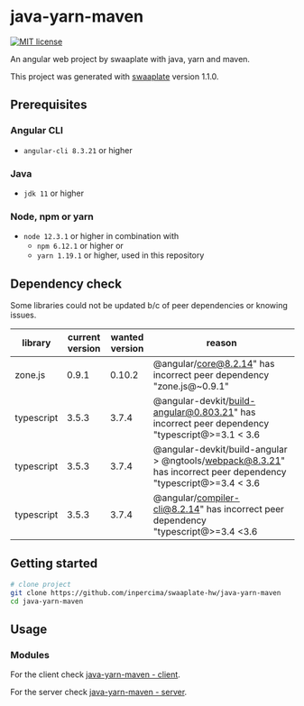 # java-yarn-maven

[![MIT license](https://img.shields.io/badge/license-MIT-blue.svg)](./LICENSE.md)

An angular web project by swaaplate with java, yarn and maven.

This project was generated with [swaaplate](https://github.com/inpercima/swaaplate) version 1.1.0.

## Prerequisites

### Angular CLI

* `angular-cli 8.3.21` or higher

### Java

* `jdk 11` or higher

### Node, npm or yarn

* `node 12.3.1` or higher in combination with
  * `npm 6.12.1` or higher or
  * `yarn 1.19.1` or higher, used in this repository

## Dependency check

Some libraries could not be updated b/c of peer dependencies or knowing issues.

| library    | current version | wanted version | reason |
| ---------- | --------------- | -------------- | ------ |
| zone.js    | 0.9.1           | 0.10.2         | @angular/core@8.2.14" has incorrect peer dependency "zone.js@~0.9.1" |
| typescript | 3.5.3           | 3.7.4          | @angular-devkit/build-angular@0.803.21" has incorrect peer dependency "typescript@>=3.1 < 3.6 |
| typescript | 3.5.3           | 3.7.4          | @angular-devkit/build-angular > @ngtools/webpack@8.3.21" has incorrect peer dependency "typescript@>=3.4 < 3.6 |
| typescript | 3.5.3           | 3.7.4          | @angular/compiler-cli@8.2.14" has incorrect peer dependency "typescript@>=3.4 <3.6 |

## Getting started

```bash
# clone project
git clone https://github.com/inpercima/swaaplate-hw/java-yarn-maven
cd java-yarn-maven
```

## Usage

### Modules

For the client check [java-yarn-maven - client](https://github.com/inpercima/java-yarn-maven/tree/master/client).

For the server check [java-yarn-maven - server](https://github.com/inpercima/java-yarn-maven/tree/master/server).
